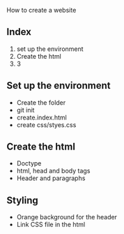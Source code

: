 How to create a website

## Index
1. set up the environment
2. Create the html
3. 3



## Set up the environment
- Create the folder
- git init
- create.index.html
- create css/styes.css

## Create the html
- Doctype
- html, head and body tags
- Header and paragraphs

## Styling
- Orange background for the header
- Link CSS file in the html

